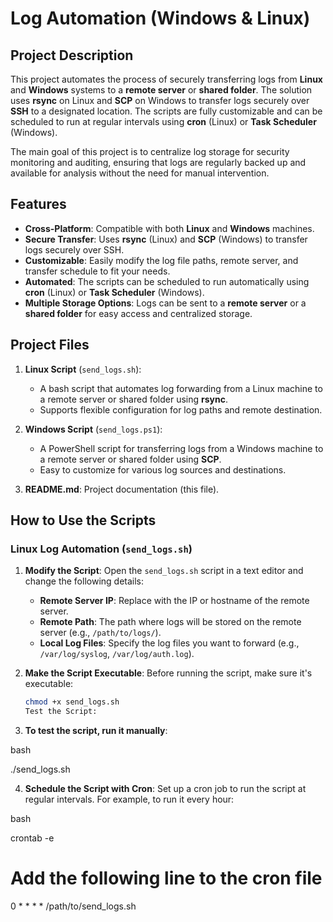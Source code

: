# Log Automation (Windows & Linux)

## Project Description

This project automates the process of securely transferring logs from **Linux** and **Windows** systems to a **remote server** or **shared folder**. The solution uses **rsync** on Linux and **SCP** on Windows to transfer logs securely over **SSH** to a designated location. The scripts are fully customizable and can be scheduled to run at regular intervals using **cron** (Linux) or **Task Scheduler** (Windows).

The main goal of this project is to centralize log storage for security monitoring and auditing, ensuring that logs are regularly backed up and available for analysis without the need for manual intervention.

## Features

- **Cross-Platform**: Compatible with both **Linux** and **Windows** machines.
- **Secure Transfer**: Uses **rsync** (Linux) and **SCP** (Windows) to transfer logs securely over SSH.
- **Customizable**: Easily modify the log file paths, remote server, and transfer schedule to fit your needs.
- **Automated**: The scripts can be scheduled to run automatically using **cron** (Linux) or **Task Scheduler** (Windows).
- **Multiple Storage Options**: Logs can be sent to a **remote server** or a **shared folder** for easy access and centralized storage.

## Project Files

1. **Linux Script** (`send_logs.sh`):
   - A bash script that automates log forwarding from a Linux machine to a remote server or shared folder using **rsync**.
   - Supports flexible configuration for log paths and remote destination.

2. **Windows Script** (`send_logs.ps1`):
   - A PowerShell script for transferring logs from a Windows machine to a remote server or shared folder using **SCP**.
   - Easy to customize for various log sources and destinations.

3. **README.md**: Project documentation (this file).

## How to Use the Scripts

### Linux Log Automation (`send_logs.sh`)

1. **Modify the Script**:
   Open the `send_logs.sh` script in a text editor and change the following details:
   - **Remote Server IP**: Replace with the IP or hostname of the remote server.
   - **Remote Path**: The path where logs will be stored on the remote server (e.g., `/path/to/logs/`).
   - **Local Log Files**: Specify the log files you want to forward (e.g., `/var/log/syslog`, `/var/log/auth.log`).

2. **Make the Script Executable**:
   Before running the script, make sure it's executable:
   ```bash
   chmod +x send_logs.sh
   Test the Script:
3. **To test the script, run it manually**:


bash

./send_logs.sh

4. **Schedule the Script with Cron**:
Set up a cron job to run the script at regular intervals. For example, to run it every hour:

bash

crontab -e
# Add the following line to the cron file
0 * * * * /path/to/send_logs.sh
